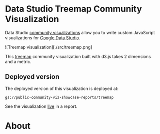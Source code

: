 # Data Studio Treemap Community Visualization

Data Studio [community visualizations][community viz] allow you to write custom
JavaScript visualizations for [Google Data Studio][datastudio].

![Treemap visualization][./src/treemap.png]

This [treemap] community visualization built with d3.js takes 2 dimensions and a metric.

## Deployed version

The deployed version of this visualization is deployed at:

```
gs://public-community-viz-showcase-reports/treemap
```

See the visualization [live] in a report.

# About

[community viz]: http://developers.google.com/datastudio/visualization
[datastudio]: https://datastudio.google.com
[treemap]: https://en.wikipedia.org/wiki/Treemapping
[live]: https://datastudio.google.com/reporting/1FN2ePzZpTTjTpAfabI2eFjucRXse-PMq/page/BWOW
